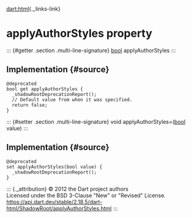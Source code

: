 [dart:html](../../dart-html/dart-html-library){._links-link}

applyAuthorStyles property
==========================

::: {#getter .section .multi-line-signature}
[bool](../../dart-core/bool-class) applyAuthorStyles
:::

Implementation {#source}
--------------

``` {.language-dart data-language="dart"}
@deprecated
bool get applyAuthorStyles {
  _shadowRootDeprecationReport();
  // Default value from when it was specified.
  return false;
}
```

::: {#setter .section .multi-line-signature}
void applyAuthorStyles=([bool](../../dart-core/bool-class) value)
:::

Implementation {#source}
--------------

``` {.language-dart data-language="dart"}
@deprecated
set applyAuthorStyles(bool value) {
  _shadowRootDeprecationReport();
}
```

::: {._attribution}
© 2012 the Dart project authors\
Licensed under the BSD 3-Clause \"New\" or \"Revised\" License.\
<https://api.dart.dev/stable/2.18.5/dart-html/ShadowRoot/applyAuthorStyles.html>
:::
